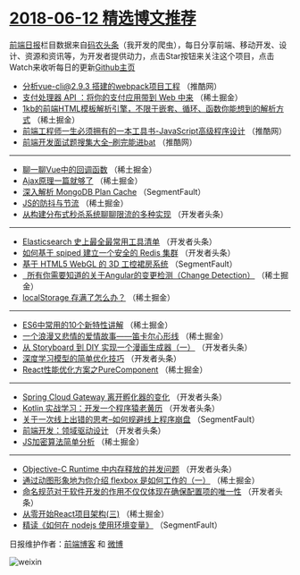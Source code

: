 # [2018-06-12 精选博文推荐](http://hao.caibaojian.com/date/2018/06/12)

[前端日报](http://caibaojian.com/c/news)栏目数据来自[码农头条](http://hao.caibaojian.com/)（我开发的爬虫），每日分享前端、移动开发、设计、资源和资讯等，为开发者提供动力，点击Star按钮来关注这个项目，点击Watch来收听每日的更新[Github主页](https://github.com/kujian/frontendDaily)
* [分析vue-cli@2.9.3 搭建的webpack项目工程](http://hao.caibaojian.com/77299.html) （推酷网）
* [支付处理器 API ：将你的支付应用带到 Web 中来](http://hao.caibaojian.com/77239.html) （稀土掘金）
* [1kb的前端HTML模板解析引擎，不限于嵌套、循环、函数你能想到的解析方式](http://hao.caibaojian.com/77241.html) （稀土掘金）
* [前端工程师一生必须拥有的一本工具书-JavaScript高级程序设计](http://hao.caibaojian.com/77300.html) （推酷网）
* [前端开发面试题搜集大全–刷完能进bat](http://hao.caibaojian.com/77301.html) （推酷网）

***
* [聊一聊Vue中的回调函数](http://hao.caibaojian.com/77243.html) （稀土掘金）
* [Ajax原理一篇就够了](http://hao.caibaojian.com/77236.html) （稀土掘金）
* [深入解析 MongoDB Plan Cache](http://hao.caibaojian.com/77225.html) （SegmentFault）
* [JS的防抖与节流](http://hao.caibaojian.com/77227.html) （稀土掘金）
* [从构建分布式秒杀系统聊聊限流的多种实现](http://hao.caibaojian.com/77249.html) （开发者头条）

***
* [Elasticsearch 史上最全最常用工具清单](http://hao.caibaojian.com/77250.html) （开发者头条）
* [如何基于 spiped 建立一个安全的 Redis 集群](http://hao.caibaojian.com/77268.html) （开发者头条）
* [基于 HTML5 WebGL 的 3D 工控裙房系统](http://hao.caibaojian.com/77221.html) （SegmentFault）
* [  所有你需要知道的关于Angular的变更检测（Change Detection）](http://hao.caibaojian.com/77242.html) （稀土掘金）
* [localStorage 存满了怎么办？](http://hao.caibaojian.com/77233.html) （稀土掘金）

***
* [ES6中常用的10个新特性讲解](http://hao.caibaojian.com/77228.html) （稀土掘金）
* [一个浪漫又悲情的爱情故事——笛卡尔心形线](http://hao.caibaojian.com/77235.html) （稀土掘金）
* [从 Storyboard 到 DIY 实现一个漫画生成器（一）](http://hao.caibaojian.com/77264.html) （开发者头条）
* [深度学习模型的简单优化技巧](http://hao.caibaojian.com/77256.html) （开发者头条）
* [React性能优化方案之PureComponent](http://hao.caibaojian.com/77229.html) （稀土掘金）

***
* [Spring Cloud Gateway 离开孵化器的变化](http://hao.caibaojian.com/77267.html) （开发者头条）
* [Kotlin 实战学习：开发一个程序猿老黄历](http://hao.caibaojian.com/77257.html) （开发者头条）
* [关于一次线上出错的思考&#8211;如何规避线上程序崩盘](http://hao.caibaojian.com/77220.html) （SegmentFault）
* [前端开发：领域驱动设计](http://hao.caibaojian.com/77258.html) （开发者头条）
* [JS加密算法简单分析](http://hao.caibaojian.com/77230.html) （稀土掘金）

***
* [Objective-C Runtime 中内存释放的并发问题](http://hao.caibaojian.com/77269.html) （开发者头条）
* [通过动图形象地为你介绍 flexbox 是如何工作的（一）](http://hao.caibaojian.com/77240.html) （稀土掘金）
* [命名规范对于软件开发的作用不仅仅体现在确保配置项的唯一性](http://hao.caibaojian.com/77259.html) （开发者头条）
* [从零开始React项目架构(三)](http://hao.caibaojian.com/77231.html) （稀土掘金）
* [精读《如何在 nodejs 使用环境变量》](http://hao.caibaojian.com/77222.html) （SegmentFault）

日报维护作者：[前端博客](http://caibaojian.com/) 和 [微博](http://caibaojian.com/go/weibo)

![weixin](https://user-images.githubusercontent.com/3055447/38468989-651132ac-3b80-11e8-8e6b-15122322a9d7.png)